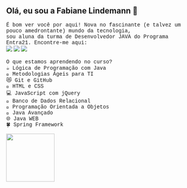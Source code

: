 ## Olá, eu sou a Fabiane Lindemann 👋
<style>
  div1{
    font-family: 'Courier New', Courier, monospace;
  }
</style>
<div1>
É bom ver você por aqui!
Nova no fascinante (e talvez um pouco amedrontante) mundo da tecnologia, <br> sou aluna da turma de Desenvolvedor JAVA do Programa Entra21.
Encontre-me aqui:
</div1>
<div>
  <a href="https://www.linkedin.com/in/fabiane-lindemann" target="_blank"><img src="https://img.shields.io/badge/LinkedIn-0077B5?style=for-the-badge&logo=linkedin&logoColor=white" target"_blank"></a>
  <a href = "mailto:fabianelindemann@gmail.com"><img src="https://img.shields.io/badge/Gmail-D14836?style=for-the-badge&logo=gmail&logoColor=white" target="_blank"></a>
  <a href="https://www.instagram.com/flindemann1/" target="_blank"><img src="https://img.shields.io/badge/Instagram-E4405F?style=for-the-badge&logo=instagram&logoColor=white" target="_blank"></a>
  </div>
  <br>
<div1>
  O que estamos aprendendo no curso?<br> 
    ☕ Lógica de Programação com Java<br>
    💭 Metodologias Ágeis para TI<br> 
    😻 Git e GitHub<br> 
    📄 HTML e CSS<br>
    💻 JavaScript com jQuery<br> 
    💾 Banco de Dados Relacional <br>
    💠 Programação Orientada a Objetos <br>
    💼 Java Avançado <br>
    🌐 Java WEB <br>
    🍀 Spring Framework<br>
  <br>
</div1>
<div>
  <img height="130em" src="https://github-readme-stats.vercel.app/api/top-langs/?username=fabianelindemann&layout=compact&langs_count=16&theme=tokyonight"/_>
  </div>
